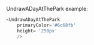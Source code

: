 UndrawADayAtThePark example:
```js 
<UndrawADayAtThePark
    primaryColor='#6c68fb'
    height= '250px'
    />
```